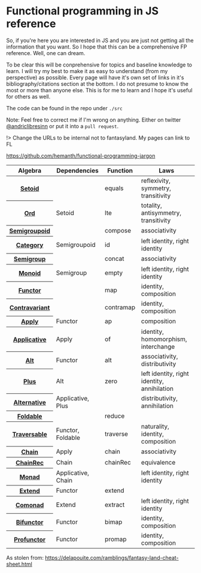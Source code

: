 # Functional programming in JS reference

So, if you're here you are interested in JS and you are just not getting all the information that you want. So I hope that this can be a comprehensive FP reference. Well, one can dream.

To be clear this will be conprehensive for topics and baseline knowledge to learn. I will try my best to make it as easy to understand (from my perspective) as possible. Every page will have it's own set of links in it's bibliography/citations section at the bottom. I do not presume to know the most or more than anyone else. This is for me to learn and I hope it's useful for others as well.

The code can be found in the repo under `./src`

Note: Feel free to correct me if I'm wrong on anything. Either on twitter [@andriclibresinn](https://twitter.com/andriclibresinn) or put it into a `pull request`. 

!> Change the URLs to be internal not to fantasyland. My pages can link to FL

https://github.com/hemanth/functional-programming-jargon

<table>
	<thead>
		<tr>
			<th>Algebra</th>
			<th>Dependencies</th>
			<th>Function</th>
			<th>Laws</th>
		</tr>
	</thead>
	<tbody>
		<tr>
			<th><a href="/#/foundational/setoid">Setoid</a></th>
			<td></td>
			<td>equals</td>
			<td>reflexivity, symmetry, transitivity</td>
		</tr>
		<tr>
			<th><a href="/#/foundational/ord">Ord</a></th>
			<td>Setoid</td>
			<td>lte</td>
			<td>totality, antisymmetry, transitivity</td>
		</tr>
		<tr>
			<th><a href="/#/foundational/semigroupoid">Semigroupoid</a></th>
			<td></td>
			<td>compose</td>
			<td>associativity</td>
		</tr>
		<tr>
			<th><a href="/#/foundational/category">Category</a></th>
			<td>Semigroupoid</td>
			<td>id</td>
			<td>left identity, right identity</td>
		</tr>
		<tr>
			<th><a href="/#/foundational/semigroup">Semigroup</a></th>
			<td></td>
			<td>concat</td>
			<td>associativity</td>
		</tr>
		<tr>
			<th><a href="/#/foundational/monoid">Monoid</a></th>
			<td>Semigroup</td>
			<td>empty</td>
			<td>left identity, right identity</td>
		</tr>
		<tr>
			<th><a href="/#/foundational/functor">Functor</a></th>
			<td></td>
			<td>map</td>
			<td>identity, composition</td>
		</tr>
		<tr>
			<th><a href="/#/foundational/contravariant">Contravariant</a></th>
			<td></td>
			<td>contramap</td>
			<td>identity, composition</td>
		</tr>
		<tr>
			<th><a href="/#/foundational/apply">Apply</a></th>
			<td>Functor</td>
			<td>ap</td>
			<td>composition</td>
		</tr>
		<tr>
			<th><a href="/#/foundational/applicative">Applicative</a></th>
			<td>Apply</td>
			<td>of</td>
			<td>identity, homomorphism, interchange</td>
		</tr>
		<tr>
			<th><a href="/#/foundational/alt">Alt</a></th>
			<td>Functor</td>
			<td>alt</td>
			<td>associativity, distributivity</td>
		</tr>
		<tr>
			<th><a href="/#/foundational/plus">Plus</a></th>
			<td>Alt</td>
			<td>zero</td>
			<td>left identity, right identity, annihilation</td>
		</tr>
		<tr>
			<th><a href="/#/foundational/alternative">Alternative</a></th>
			<td>Applicative, Plus</td>
			<td></td>
			<td>distributivity, annihilation</td>
		</tr>
		<tr>
			<th><a href="/#/foundational/foldable">Foldable</a></th>
			<td></td>
			<td>reduce</td>
			<td></td>
		</tr>
		<tr>
			<th><a href="/#/foundational/traversable">Traversable</a></th>
			<td>Functor, Foldable</td>
			<td>traverse</td>
			<td>naturality, identity, composition</td>
		</tr>
		<tr>
			<th><a href="/#/foundational/chain">Chain</a></th>
			<td>Apply</td>
			<td>chain</td>
			<td>associativity</td>
		</tr>
		<tr>
			<th><a href="/#/foundational/chainrec">ChainRec</a></th>
			<td>Chain</td>
			<td>chainRec</td>
			<td>equivalence</td>
		</tr>
		<tr>
			<th><a href="/#/foundational/monad">Monad</a></th>
			<td>Applicative, Chain</td>
			<td></td>
			<td>left identity, right identity</td>
		</tr>
		<tr>
			<th><a href="/#/foundational/extend">Extend</a></th>
			<td>Functor</td>
			<td>extend</td>
			<td></td>
		</tr>
		<tr>
			<th><a href="/#/foundational/comonad">Comonad</a></th>
			<td>Extend</td>
			<td>extract</td>
			<td>left identity, right identity</td>
		</tr>
		<tr>
			<th><a href="/#/foundational/bifunctor">Bifunctor</a></th>
			<td>Functor</td>
			<td>bimap</td>
			<td>identity, composition</td>
		</tr>
		<tr>
			<th><a href="/#/foundational/profunctor">Profunctor</a></th>
			<td>Functor</td>
			<td>promap</td>
			<td>identity, composition</td>
		</tr>
	</tbody>
</table>

As stolen from: https://delapouite.com/ramblings/fantasy-land-cheat-sheet.html

